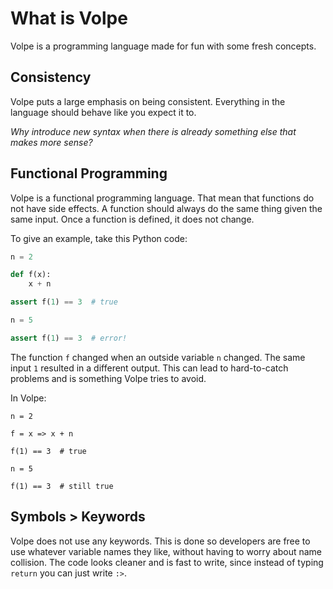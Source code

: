 # What is Volpe

Volpe is a programming language made for fun with some fresh concepts.

## Consistency

Volpe puts a large emphasis on being consistent.
Everything in the language should behave like you expect it to.

*Why introduce new syntax when there is already something else that makes more sense?*

## Functional Programming

Volpe is a functional programming language. That mean that functions do not have side effects.
A function should always do the same thing given the same input. Once a function is defined,
it does not change.

To give an example, take this Python code:

```python
n = 2

def f(x):
    x + n

assert f(1) == 3  # true

n = 5

assert f(1) == 3  # error!
```

The function `f` changed when an outside variable `n` changed. The same input `1` resulted in a
different output. This can lead to hard-to-catch problems and is something Volpe tries to avoid.

In Volpe:

```volpe
n = 2

f = x => x + n

f(1) == 3  # true

n = 5

f(1) == 3  # still true
```

## Symbols > Keywords

Volpe does not use any keywords. This is done so developers are free to use whatever variable
names they like, without having to worry about name collision. The code looks cleaner and is
fast to write, since instead of typing `return` you can just write `:>`.
